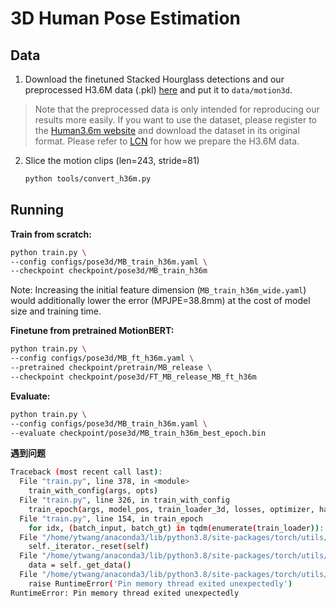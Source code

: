 # 3D Human Pose Estimation

## Data

1. Download the finetuned Stacked Hourglass detections and our preprocessed H3.6M data (.pkl) [here](https://1drv.ms/u/s!AvAdh0LSjEOlgSMvoapR8XVTGcVj) and put it to `data/motion3d`.

  > Note that the preprocessed data is only intended for reproducing our results more easily. If you want to use the dataset, please register to the [Human3.6m website](http://vision.imar.ro/human3.6m/) and download the dataset in its original format. Please refer to [LCN](https://github.com/CHUNYUWANG/lcn-pose#data) for how we prepare the H3.6M data.

2. Slice the motion clips (len=243, stride=81)

   ```bash
   python tools/convert_h36m.py
   ```

## Running

**Train from scratch:**

```bash
python train.py \
--config configs/pose3d/MB_train_h36m.yaml \
--checkpoint checkpoint/pose3d/MB_train_h36m
```

Note: Increasing the initial feature dimension (`MB_train_h36m_wide.yaml`) would additionally lower the error (MPJPE=38.8mm) at the cost of model size and training time.

**Finetune from pretrained MotionBERT:**

```bash
python train.py \
--config configs/pose3d/MB_ft_h36m.yaml \
--pretrained checkpoint/pretrain/MB_release \
--checkpoint checkpoint/pose3d/FT_MB_release_MB_ft_h36m
```

**Evaluate:**

```bash
python train.py \
--config configs/pose3d/MB_train_h36m.yaml \
--evaluate checkpoint/pose3d/MB_train_h36m_best_epoch.bin         
```

**遇到问题**
```bash
Traceback (most recent call last):
  File "train.py", line 378, in <module>
    train_with_config(args, opts)
  File "train.py", line 326, in train_with_config
    train_epoch(args, model_pos, train_loader_3d, losses, optimizer, has_3d=True, has_gt=True) 
  File "train.py", line 154, in train_epoch
    for idx, (batch_input, batch_gt) in tqdm(enumerate(train_loader)):    
  File "/home/ytwang/anaconda3/lib/python3.8/site-packages/torch/utils/data/dataloader.py", line 349, in __iter__
    self._iterator._reset(self)
  File "/home/ytwang/anaconda3/lib/python3.8/site-packages/torch/utils/data/dataloader.py", line 852, in _reset
    data = self._get_data()
  File "/home/ytwang/anaconda3/lib/python3.8/site-packages/torch/utils/data/dataloader.py", line 1029, in _get_data
    raise RuntimeError('Pin memory thread exited unexpectedly')
RuntimeError: Pin memory thread exited unexpectedly
```










